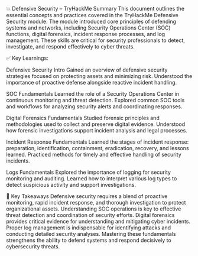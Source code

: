 💥 Defensive Security – TryHackMe Summary
This document outlines the essential concepts and practices covered in the TryHackMe Defensive Security module. The module introduced core principles of defending systems and networks, including Security Operations Center (SOC) functions, digital forensics, incident response processes, and log management. These skills are critical for security professionals to detect, investigate, and respond effectively to cyber threats.

✅ Key Learnings:

Defensive Security Intro
Gained an overview of defensive security strategies focused on protecting assets and minimizing risk.
Understood the importance of proactive defense alongside reactive incident handling.

SOC Fundamentals
Learned the role of a Security Operations Center in continuous monitoring and threat detection.
Explored common SOC tools and workflows for analyzing security alerts and coordinating responses.

Digital Forensics Fundamentals
Studied forensic principles and methodologies used to collect and preserve digital evidence.
Understood how forensic investigations support incident analysis and legal processes.

Incident Response Fundamentals
Learned the stages of incident response: preparation, identification, containment, eradication, recovery, and lessons learned.
Practiced methods for timely and effective handling of security incidents.

Logs Fundamentals
Explored the importance of logging for security monitoring and auditing.
Learned how to interpret various log types to detect suspicious activity and support investigations.

🧠 Key Takeaways
Defensive security requires a blend of proactive monitoring, rapid incident response, and thorough investigation to protect organizational assets.
Understanding SOC operations is key to effective threat detection and coordination of security efforts.
Digital forensics provides critical evidence for understanding and mitigating cyber incidents.
Proper log management is indispensable for identifying attacks and conducting detailed security analyses.
Mastering these fundamentals strengthens the ability to defend systems and respond decisively to cybersecurity threats.